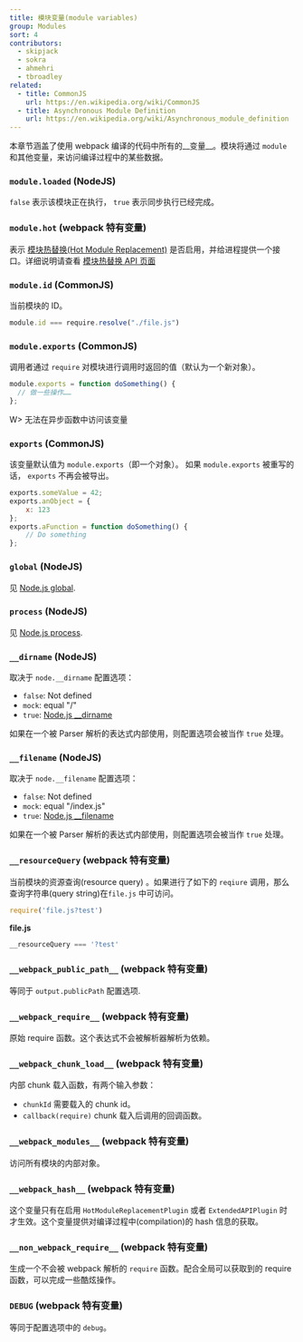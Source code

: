 ```yaml
---
title: 模块变量(module variables)
group: Modules
sort: 4
contributors:
  - skipjack
  - sokra
  - ahmehri
  - tbroadley
related:
  - title: CommonJS
    url: https://en.wikipedia.org/wiki/CommonJS
  - title: Asynchronous Module Definition
    url: https://en.wikipedia.org/wiki/Asynchronous_module_definition
---
```


本章节涵盖了使用 webpack 编译的代码中所有的__变量__。模块将通过 `module` 和其他变量，来访问编译过程中的某些数据。


### `module.loaded` (NodeJS)

`false` 表示该模块正在执行， `true` 表示同步执行已经完成。


### `module.hot` (webpack 特有变量)

表示 [模块热替换(Hot Module Replacement)](/concepts/hot-module-replacement) 是否启用，并给进程提供一个接口。详细说明请查看 [模块热替换 API 页面](/api/hot-module-replacement)


### `module.id` (CommonJS)

当前模块的 ID。

``` javascript
module.id === require.resolve("./file.js")
```


### `module.exports` (CommonJS)

调用者通过 `require` 对模块进行调用时返回的值（默认为一个新对象）。

``` javascript
module.exports = function doSomething() {
  // 做一些操作……
};
```

W> 无法在异步函数中访问该变量


### `exports` (CommonJS)

该变量默认值为 `module.exports`（即一个对象）。 如果 `module.exports` 被重写的话， `exports` 不再会被导出。

``` javascript
exports.someValue = 42;
exports.anObject = {
    x: 123
};
exports.aFunction = function doSomething() {
    // Do something
};
```


### `global` (NodeJS)

见 [Node.js global](https://nodejs.org/api/globals.html#globals_global).


### `process` (NodeJS)

见 [Node.js process](https://nodejs.org/api/process.html).


### `__dirname` (NodeJS)

取决于 `node.__dirname` 配置选项：

* `false`: Not defined
* `mock`: equal "/"
* `true`: [Node.js __dirname](https://nodejs.org/api/globals.html#globals_dirname)

如果在一个被 Parser 解析的表达式内部使用，则配置选项会被当作 `true` 处理。


### `__filename` (NodeJS)

取决于 `node.__filename` 配置选项：

* `false`: Not defined
* `mock`: equal "/index.js"
* `true`: [Node.js __filename](https://nodejs.org/api/globals.html#globals_filename)

如果在一个被 Parser 解析的表达式内部使用，则配置选项会被当作 `true` 处理。


### `__resourceQuery` (webpack 特有变量)

当前模块的资源查询(resource query) 。如果进行了如下的 `reqiure` 调用，那么查询字符串(query string)在`file.js` 中可访问。

``` javascript
require('file.js?test')
```

__file.js__

``` javascript
__resourceQuery === '?test'
```


### `__webpack_public_path__` (webpack 特有变量)

等同于 `output.publicPath` 配置选项.


### `__webpack_require__` (webpack 特有变量)

原始 require 函数。这个表达式不会被解析器解析为依赖。


### `__webpack_chunk_load__` (webpack 特有变量)

内部 chunk 载入函数，有两个输入参数：

* `chunkId` 需要载入的 chunk id。
* `callback(require)` chunk 载入后调用的回调函数。


### `__webpack_modules__` (webpack 特有变量)

访问所有模块的内部对象。


### `__webpack_hash__` (webpack 特有变量)

这个变量只有在启用 `HotModuleReplacementPlugin` 或者 `ExtendedAPIPlugin` 时才生效。这个变量提供对编译过程中(compilation)的 hash 信息的获取。


### `__non_webpack_require__` (webpack 特有变量)

生成一个不会被 webpack 解析的 `require` 函数。配合全局可以获取到的 require 函数，可以完成一些酷炫操作。


### `DEBUG`  (webpack 特有变量)

等同于配置选项中的 `debug`。
